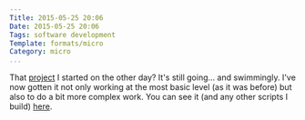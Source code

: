 ```yaml
---
Title: 2015-05-25 20:06
Date: 2015-05-25 20:06
Tags: software development
Template: formats/micro
Category: micro
...
```


That [project] I started on the other day? It's still going... and swimmingly.
I've now gotten it not only working at the most basic level (as it was before)
but also to do a bit more complex work. You can see it (and any other scripts
I build) [here].

[project]: http://www.chriskrycho.com/2015/2015-05-22-2330.html
[here]: https://github.com/chriskrycho/tilde
